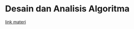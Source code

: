 # Desain dan Analisis Algoritma

[link materi](https://drive.google.com/drive/folders/1SCrlEN9W6i0fZiuWSpHfjGbuJqbqJ-D8?usp=sharing)
